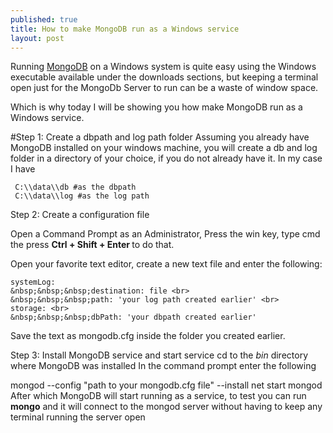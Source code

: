 ```yaml
---
published: true
title: How to make MongoDB run as a Windows service
layout: post
---
```

Running <a href='https://www.mongodb.org/'>MongoDB</a>  on a Windows system is quite easy using the Windows executable available under the downloads sections, but keeping a terminal open just for the MongoDb Server to run can be a waste of window space.

Which is why today I will be showing you how make MongoDB run as a Windows service.

#Step 1: Create a dbpath and log path folder
Assuming you already have MongoDB installed on your windows machine, you will create a db and log folder in a directory of your choice, if you do not already have it.
In my case I have
```shell
 C:\\data\\db #as the dbpath
 C:\\data\\log #as the log path
```

Step 2: Create a configuration file

Open a Command Prompt as an Administrator,
Press the win key, type cmd the press <b>Ctrl + Shift + Enter </b>  to do that.

Open your favorite text editor, create a new text file and enter the following:
```
systemLog:
&nbsp;&nbsp;&nbsp;destination: file <br>
&nbsp;&nbsp;&nbsp;path: 'your log path created earlier' <br>
storage: <br>
&nbsp;&nbsp;&nbsp;dbPath: 'your dbpath created earlier'
```

Save the text as mongodb.cfg inside the folder you created earlier.

Step 3: Install MongoDB service and start service
cd to the <i>bin</i> directory where MongoDB was installed
In the command prompt enter the following

mongod --config "path to your mongodb.cfg file" --install
net start mongod
After which MongoDB will start running as a service, to test you can run <b>mongo</b> and it will connect to the mongod server without having to keep any terminal running the server open
